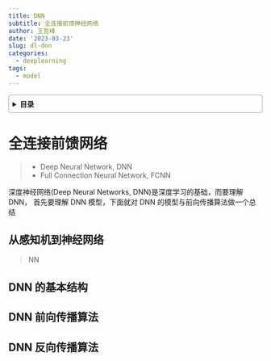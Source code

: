 ```yaml
---
title: DNN
subtitle: 全连接前馈神经网络
author: 王哲峰
date: '2023-03-23'
slug: dl-dnn
categories:
  - deeplearning
tags:
  - model
---
```


<style>
details {
    border: 1px solid #aaa;
    border-radius: 4px;
    padding: .5em .5em 0;
}
summary {
    font-weight: bold;
    margin: -.5em -.5em 0;
    padding: .5em;
}
details[open] {
    padding: .5em;
}
details[open] summary {
    border-bottom: 1px solid #aaa;
    margin-bottom: .5em;
}
</style>

<details><summary>目录</summary><p>

- [全连接前馈网络](#全连接前馈网络)
  - [从感知机到神经网络](#从感知机到神经网络)
  - [DNN 的基本结构](#dnn-的基本结构)
  - [DNN 前向传播算法](#dnn-前向传播算法)
  - [DNN 反向传播算法](#dnn-反向传播算法)
</p></details><p></p>


# 全连接前馈网络

> * Deep Neural Network, DNN
> * Full Connection Neural Network, FCNN

深度神经网络(Deep Neural Networks, DNN)是深度学习的基础，而要理解 DNN，
首先要理解 DNN 模型，下面就对 DNN 的模型与前向传播算法做一个总结

## 从感知机到神经网络

> NN

## DNN 的基本结构


## DNN 前向传播算法


## DNN 反向传播算法


